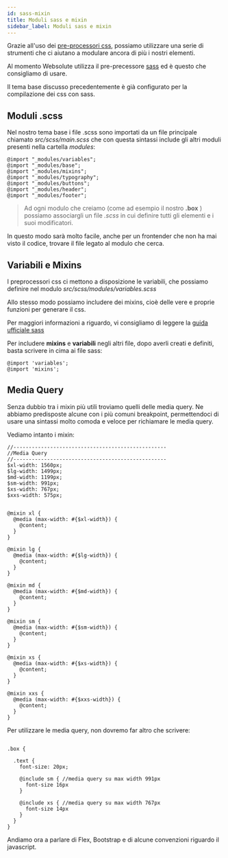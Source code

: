 ```yaml
---
id: sass-mixin
title: Moduli sass e mixin
sidebar_label: Moduli sass e mixin
---
```


Grazie all'uso dei [pre-processori css](https://developer.mozilla.org/en-US/docs/Glossary/CSS_preprocessor), possiamo utilizzare una serie di strumenti che ci aiutano a modulare ancora di più i nostri elementi.

Al momento Websolute utilizza il pre-precessore [sass](http://sass-lang.com/) ed è questo che consigliamo di usare. 

Il tema base discusso precedentemente è già configurato per la compilazione dei css con sass.

## Moduli .scss

Nel nostro tema base i file .scss sono importati da un file principale chiamato _src/scss/main.scss_ che con questa sintassi include gli altri moduli presenti nella cartella _modules_:

```
@import "_modules/variables";
@import "_modules/base";
@import "_modules/mixins";
@import "_modules/typography"; 
@import "_modules/buttons";
@import "_modules/header";
@import "_modules/footer"; 
```

>Ad ogni modulo che creiamo (come ad esempio il nostro __.box__ ) possiamo associargli un file _.scss_ in cui definire tutti gli elementi e i suoi modificatori.

In questo modo sarà molto facile, anche per un frontender che non ha mai visto il codice, trovare il file legato al modulo che cerca.


## Variabili e Mixins

I preprocessori css ci mettono a disposizione le variabili, che possiamo definire nel modulo _src/scss/modules/variables.scss_

Allo stesso modo possiamo includere dei mixins, cioè delle vere e proprie funzioni per generare il css. 

Per maggiori informazioni a riguardo, vi consigliamo di leggere la [guida ufficiale sass](http://sass-lang.com/guide) 

Per includere __mixins__ e __variabili__ negli altri file, dopo averli creati e definiti, basta scrivere in cima ai file sass:

```
@import 'variables';
@import 'mixins';
```

## Media Query

Senza dubbio tra i mixin più utili troviamo quelli delle media query. Ne abbiamo predisposte alcune con i più comuni breakpoint, permettendoci di usare una sintassi molto comoda e veloce per richiamare le media query. 

Vediamo intanto i mixin:


```
//--------------------------------------------------
//Media Query
//--------------------------------------------------
$xl-width: 1560px;
$lg-width: 1499px;
$md-width: 1199px;
$sm-width: 991px;
$xs-width: 767px;
$xxs-width: 575px;


@mixin xl {
  @media (max-width: #{$xl-width}) {
    @content;
  }
} 

@mixin lg {
  @media (max-width: #{$lg-width}) {
    @content;
  }
} 

@mixin md {
  @media (max-width: #{$md-width}) {
    @content;
  }
}

@mixin sm {
  @media (max-width: #{$sm-width}) {
    @content;
  }
}

@mixin xs {
  @media (max-width: #{$xs-width}) {
    @content;
  }
}
 
@mixin xxs {
  @media (max-width: #{$xxs-width}) {
    @content;
  }
}
```

Per utilizzare le media query, non dovremo far altro che scrivere:

```

.box {
  
  .text {
    font-size: 20px;

    @include sm { //media query su max width 991px
      font-size 16px
    }

    @include xs { //media query su max width 767px
      font-size 14px
    }
  }
}

```

Andiamo ora a parlare di Flex, Bootstrap e di alcune convenzioni riguardo il javascript.